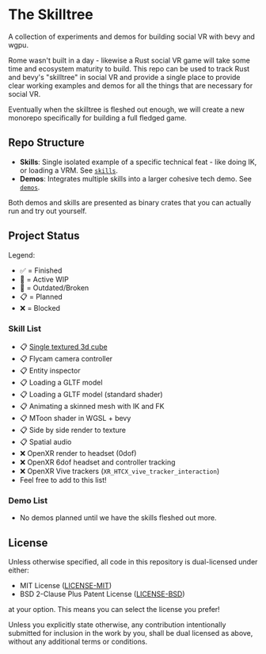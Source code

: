 # The Skilltree

A collection of experiments and demos for building social VR with bevy and wgpu. 

Rome wasn't built in a day - likewise a Rust social VR game will take some time
and ecosystem maturity to build. This repo can be used to track Rust and bevy's
"skilltree" in social VR and provide a single place to provide clear working
examples and demos for all the things that are necessary for social VR.

Eventually when the skilltree is fleshed out enough, we will create a new
monorepo specifically for building a full fledged game.

## Repo Structure

- **Skills**: Single isolated example of a specific technical feat - like doing
  IK, or loading a VRM. See [`skills`](/skills).
- **Demos**: Integrates multiple skills into a larger cohesive tech demo. See
  [`demos`](/demos).

Both demos and skills are presented as binary crates that you can actually run
and try out yourself.

## Project Status
Legend:
- ✅ = Finished
- 🚧 = Active WIP
- 💩 = Outdated/Broken
- 📋 = Planned
- ❌ = Blocked

### Skill List

- 📋 [Single textured 3d cube](skills/cube)
- 📋 Flycam camera controller
- 📋 Entity inspector
- 📋 Loading a GLTF model
- 📋 Loading a GLTF model (standard shader)
- 📋 Animating a skinned mesh with IK and FK
- 📋 MToon shader in WGSL + bevy
- 📋 Side by side render to texture
- 📋 Spatial audio
- ❌ OpenXR render to headset (0dof)
- ❌ OpenXR 6dof headset and controller tracking
- ❌ OpenXR Vive trackers (`XR_HTCX_vive_tracker_interaction`)
- Feel free to add to this list!

### Demo List

- No demos planned until we have the skills fleshed out more.

## License

Unless otherwise specified, all code in this repository is dual-licensed under
either:

- MIT License ([LICENSE-MIT](LICENSE-MIT))
- BSD 2-Clause Plus Patent License ([LICENSE-BSD](LICENSE-BSD))

at your option. This means you can select the license you prefer!

Unless you explicitly state otherwise, any contribution intentionally submitted
for inclusion in the work by you, shall be dual licensed as above, without any
additional terms or conditions.

